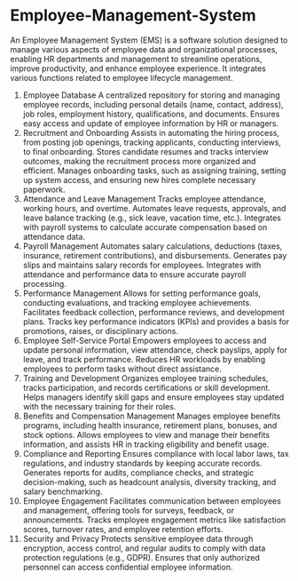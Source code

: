 # Employee-Management-System
 An Employee Management System (EMS) is a software solution designed to manage various aspects of employee data and organizational processes, enabling HR departments and management to streamline operations, improve productivity, and enhance employee experience. It integrates various functions related to employee lifecycle management.
1. Employee Database
A centralized repository for storing and managing employee records, including personal details (name, contact, address), job roles, employment history, qualifications, and documents.
Ensures easy access and update of employee information by HR or managers.
2. Recruitment and Onboarding
Assists in automating the hiring process, from posting job openings, tracking applicants, conducting interviews, to final onboarding.
Stores candidate resumes and tracks interview outcomes, making the recruitment process more organized and efficient.
Manages onboarding tasks, such as assigning training, setting up system access, and ensuring new hires complete necessary paperwork.
3. Attendance and Leave Management
Tracks employee attendance, working hours, and overtime.
Automates leave requests, approvals, and leave balance tracking (e.g., sick leave, vacation time, etc.).
Integrates with payroll systems to calculate accurate compensation based on attendance data.
4. Payroll Management
Automates salary calculations, deductions (taxes, insurance, retirement contributions), and disbursements.
Generates pay slips and maintains salary records for employees.
Integrates with attendance and performance data to ensure accurate payroll processing.
5. Performance Management
Allows for setting performance goals, conducting evaluations, and tracking employee achievements.
Facilitates feedback collection, performance reviews, and development plans.
Tracks key performance indicators (KPIs) and provides a basis for promotions, raises, or disciplinary actions.
6. Employee Self-Service Portal
Empowers employees to access and update personal information, view attendance, check payslips, apply for leave, and track performance.
Reduces HR workloads by enabling employees to perform tasks without direct assistance.
7. Training and Development
Organizes employee training schedules, tracks participation, and records certifications or skill development.
Helps managers identify skill gaps and ensure employees stay updated with the necessary training for their roles.
8. Benefits and Compensation Management
Manages employee benefits programs, including health insurance, retirement plans, bonuses, and stock options.
Allows employees to view and manage their benefits information, and assists HR in tracking eligibility and benefit usage.
9. Compliance and Reporting
Ensures compliance with local labor laws, tax regulations, and industry standards by keeping accurate records.
Generates reports for audits, compliance checks, and strategic decision-making, such as headcount analysis, diversity tracking, and salary benchmarking.
10. Employee Engagement
Facilitates communication between employees and management, offering tools for surveys, feedback, or announcements.
Tracks employee engagement metrics like satisfaction scores, turnover rates, and employee retention efforts.
11. Security and Privacy
Protects sensitive employee data through encryption, access control, and regular audits to comply with data protection regulations (e.g., GDPR).
Ensures that only authorized personnel can access confidential employee information.
